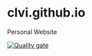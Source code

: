 # clvi.github.io

Personal Website

[![Quality gate](https://sonarcloud.io/api/project_badges/quality_gate?project=clvi_clvi.github.io)](https://sonarcloud.io/dashboard?id=clvi_clvi.github.io)
